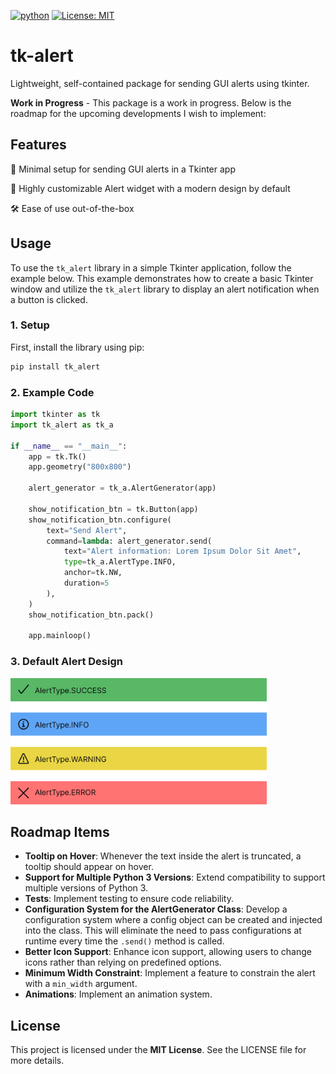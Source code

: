 [![python](https://img.shields.io/badge/Python-3.10-3776AB.svg?style=flat&logo=python&logoColor=white)](https://www.python.org)
[![License: MIT](https://img.shields.io/badge/License-MIT-yellow.svg)](https://opensource.org/licenses/MIT)
 
# tk-alert

Lightweight, self-contained package for sending GUI alerts using tkinter.

**Work in Progress** - This package is a work in progress. Below is the roadmap for the upcoming developments I wish to implement:

## Features
🚀 Minimal setup for sending GUI alerts in a Tkinter app

🎨 Highly customizable Alert widget with a modern design by default

🛠️ Ease of use out-of-the-box
  
## Usage

To use the `tk_alert` library in a simple Tkinter application, follow the example below. This example demonstrates how to create a basic Tkinter window and utilize the `tk_alert` library to display an alert notification when a button is clicked.

### 1. Setup

First, install the library using pip:

```sh
pip install tk_alert
```

### 2. Example Code

```python
import tkinter as tk
import tk_alert as tk_a

if __name__ == "__main__":
    app = tk.Tk()
    app.geometry("800x800")

    alert_generator = tk_a.AlertGenerator(app)

    show_notification_btn = tk.Button(app)
    show_notification_btn.configure(
        text="Send Alert",
        command=lambda: alert_generator.send(
            text="Alert information: Lorem Ipsum Dolor Sit Amet",
            type=tk_a.AlertType.INFO,
            anchor=tk.NW,
            duration=5
        ),
    )
    show_notification_btn.pack()

    app.mainloop()
```
### 3. Default Alert Design

<img src="resources/AlertsDesign.png" width="410" height="202">

## Roadmap Items

- **Tooltip on Hover**: Whenever the text inside the alert is truncated, a tooltip should appear on hover.
- **Support for Multiple Python 3 Versions**: Extend compatibility to support multiple versions of Python 3.
- **Tests**: Implement testing to ensure code reliability.
- **Configuration System for the AlertGenerator Class**: Develop a configuration system where a config object can be created and injected into the class. This will eliminate the need to pass configurations at runtime every time the `.send()` method is called.
- **Better Icon Support**: Enhance icon support, allowing users to change icons rather than relying on predefined options.
- **Minimum Width Constraint**: Implement a feature to constrain the alert with a `min_width` argument.
- **Animations**: Implement an animation system.

## License

This project is licensed under the **MIT License**. See the LICENSE file for more details.
